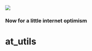 <img src="https://atsign.dev/assets/img/@developersmall.png?sanitize=true">

### Now for a little internet optimism

# at_utils